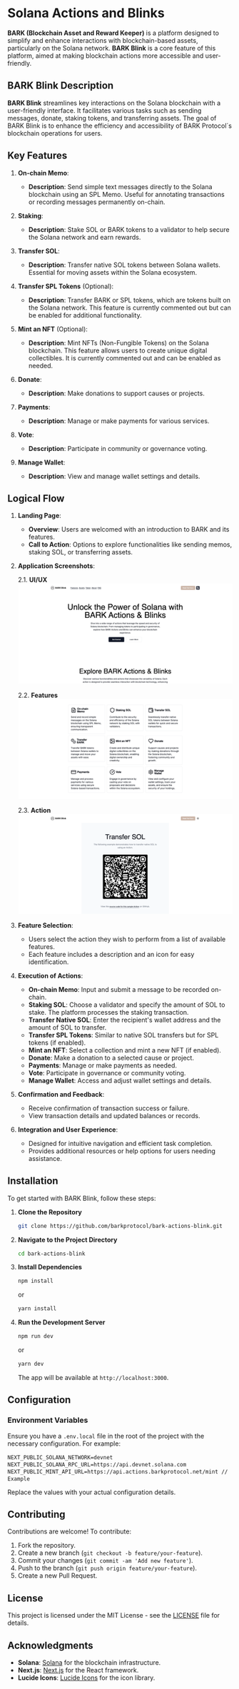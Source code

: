 # Solana Actions and Blinks

**BARK (Blockchain Asset and Reward Keeper)** is a platform designed to simplify and enhance interactions with blockchain-based assets, particularly on the Solana network. **BARK Blink** is a core feature of this platform, aimed at making blockchain actions more accessible and user-friendly.

## BARK Blink Description

**BARK Blink** streamlines key interactions on the Solana blockchain with a user-friendly interface. It facilitates various tasks such as sending messages, donate, staking tokens, and transferring assets. The goal of BARK Blink is to enhance the efficiency and accessibility of BARK Protocol´s blockchain operations for users.

## Key Features

1. **On-chain Memo**:
   - **Description**: Send simple text messages directly to the Solana blockchain using an SPL Memo. Useful for annotating transactions or recording messages permanently on-chain.

2. **Staking**:
   - **Description**: Stake SOL or BARK tokens to a validator to help secure the Solana network and earn rewards.

3. **Transfer SOL**:
   - **Description**: Transfer native SOL tokens between Solana wallets. Essential for moving assets within the Solana ecosystem.

4. **Transfer SPL Tokens** (Optional):
   - **Description**: Transfer BARK or SPL tokens, which are tokens built on the Solana network. This feature is currently commented out but can be enabled for additional functionality.

5. **Mint an NFT** (Optional):
   - **Description**: Mint NFTs (Non-Fungible Tokens) on the Solana blockchain. This feature allows users to create unique digital collectibles. It is currently commented out and can be enabled as needed.

6. **Donate**:
   - **Description**: Make donations to support causes or projects.

7. **Payments**:
   - **Description**: Manage or make payments for various services.

8. **Vote**:
   - **Description**: Participate in community or governance voting.

9. **Manage Wallet**:
   - **Description**: View and manage wallet settings and details.

## Logical Flow

1. **Landing Page**:
   - **Overview**: Users are welcomed with an introduction to BARK and its features.
   - **Call to Action**: Options to explore functionalities like sending memos, staking SOL, or transferring assets.

2. **Application Screenshots**:

   2.1. **UI/UX**
   ![UI Screenshot](.github/assets/screenshot.png)

   2.2. **Features**
   ![Transfer SOL Screenshot](.github/assets/features.png)

   2.3. **Action**
   ![Transaction Screenshot](.github/assets/transfer-sol.png)

3. **Feature Selection**:
   - Users select the action they wish to perform from a list of available features.
   - Each feature includes a description and an icon for easy identification.

4. **Execution of Actions**:
   - **On-chain Memo**: Input and submit a message to be recorded on-chain.
   - **Staking SOL**: Choose a validator and specify the amount of SOL to stake. The platform processes the staking transaction.
   - **Transfer Native SOL**: Enter the recipient's wallet address and the amount of SOL to transfer.
   - **Transfer SPL Tokens**: Similar to native SOL transfers but for SPL tokens (if enabled).
   - **Mint an NFT**: Select a collection and mint a new NFT (if enabled).
   - **Donate**: Make a donation to a selected cause or project.
   - **Payments**: Manage or make payments as needed.
   - **Vote**: Participate in governance or community voting.
   - **Manage Wallet**: Access and adjust wallet settings and details.

5. **Confirmation and Feedback**:
   - Receive confirmation of transaction success or failure.
   - View transaction details and updated balances or records.

6. **Integration and User Experience**:
   - Designed for intuitive navigation and efficient task completion.
   - Provides additional resources or help options for users needing assistance.

## Installation

To get started with BARK Blink, follow these steps:

1. **Clone the Repository**

   ```bash
   git clone https://github.com/barkprotocol/bark-actions-blink.git
   ```

2. **Navigate to the Project Directory**

   ```bash
   cd bark-actions-blink
   ```

3. **Install Dependencies**

   ```bash
   npm install
   ```

   or

   ```bash
   yarn install
   ```

4. **Run the Development Server**

   ```bash
   npm run dev
   ```

   or

   ```bash
   yarn dev
   ```

   The app will be available at `http://localhost:3000`.

## Configuration

### Environment Variables

Ensure you have a `.env.local` file in the root of the project with the necessary configuration. For example:

```env
NEXT_PUBLIC_SOLANA_NETWORK=devnet
NEXT_PUBLIC_SOLANA_RPC_URL=https://api.devnet.solana.com
NEXT_PUBLIC_MINT_API_URL=https://api.actions.barkprotocol.net/mint // Example
```

Replace the values with your actual configuration details.

## Contributing

Contributions are welcome! To contribute:

1. Fork the repository.
2. Create a new branch (`git checkout -b feature/your-feature`).
3. Commit your changes (`git commit -am 'Add new feature'`).
4. Push to the branch (`git push origin feature/your-feature`).
5. Create a new Pull Request.

## License

This project is licensed under the MIT License - see the [LICENSE](LICENSE) file for details.

## Acknowledgments

- **Solana**: [Solana](https://solana.com) for the blockchain infrastructure.
- **Next.js**: [Next.js](https://nextjs.org) for the React framework.
- **Lucide Icons**: [Lucide Icons](https://lucide.dev) for the icon library.
